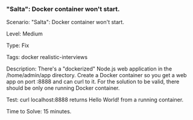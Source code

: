 <h3>"Salta": Docker container won't start.</h3>

Scenario: "Salta": Docker container won't start.

Level: Medium

Type: Fix

Tags: docker   realistic-interviews  

Description: There's a "dockerized" Node.js web application in the /home/admin/app directory. Create a Docker container so you get a web app on port :8888 and can curl to it. For the solution to be valid, there should be only one running Docker container.

Test: curl localhost:8888 returns Hello World! from a running container.

Time to Solve: 15 minutes.
